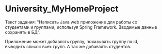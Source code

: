 # University_MyHomeProject
Текст задания:
"Написать Java web приложение для работы со студентами и группами, используя Spring Framework.
Вводимые данные сохранять в БД".

Приложение может добавлять группу, показывать группу по id, выводить список всех групп. А так же добавлять студентов.

